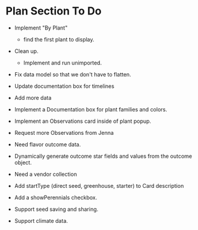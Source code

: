 # Plan Section To Do

* Implement "By Plant"
  - find the first plant to display.
* Clean up. 
  * Implement and run unimported.
* Fix data model so that we don't have to flatten.
* Update documentation box for timelines
* Add more data

* Implement a Documentation box for plant families and colors.
* Implement an Observations card inside of plant popup.
* Request more Observations from Jenna
* Need flavor outcome data.
* Dynamically generate outcome star fields and values from the outcome object.
* Need a vendor collection 
* Add startType (direct seed, greenhouse, starter) to Card description 
* Add a showPerennials checkbox.
* Support seed saving and sharing.
* Support climate data.
